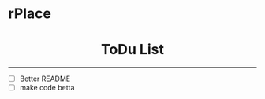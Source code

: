 # rPlace
<div align="center">
<h1>ToDu List </h1>
<hr>
</div>

- [ ] Better README
- [ ] make code betta